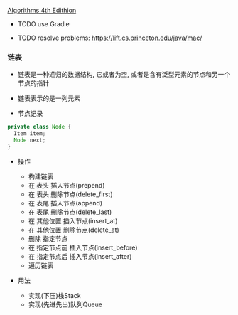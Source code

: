 [Algorithms 4th Edithion](https://algs4.cs.princeton.edu/home/)

+ TODO use Gradle

+ TODO resolve problems: https://lift.cs.princeton.edu/java/mac/

### 链表

+ 链表是一种递归的数据结构, 它或者为空, 或者是含有泛型元素的节点和另一个节点的指针
+ 链表表示的是一列元素

+ 节点记录

```java
private class Node {
  Item item;
  Node next;
}
```

+ 操作
    + 构建链表
    + 在 表头 插入节点(prepend)
    + 在 表头 删除节点(delete_first)
    + 在 表尾 插入节点(append)
    + 在 表尾 删除节点(delete_last)
    + 在 其他位置 插入节点(insert_at)
    + 在 其他位置 删除节点(delete_at)
    + 删除 指定节点
    + 在 指定节点前 插入节点(insert_before)
    + 在 指定节点后 插入节点(insert_after)
    + 遍历链表


+ 用法
    + 实现(下压)栈Stack
    + 实现(先进先出)队列Queue
